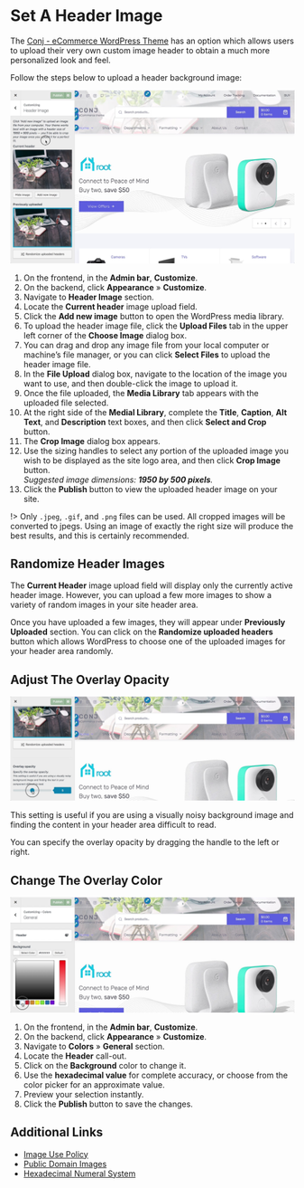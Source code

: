 # Set A Header Image

The [Conj - eCommerce WordPress Theme](https://themeforest.net/item/conj-ecommerce-wordpress-theme/21935639?ref=mypreview) has an option which allows users to upload their very own custom image header to obtain a much more personalized look and feel.

Follow the steps below to upload a header background image:

![Set A Header Image](img/upload-header-image.jpg)

1. On the frontend, in the **Admin bar**, **Customize**.
2. On the backend, click **Appearance** » **Customize**.
3. Navigate to **Header Image** section.
4. Locate the **Current header** image upload field.
5. Click the **Add new image** button to open the WordPress media library.
6. To upload the header image file, click the **Upload Files** tab in the upper left corner of the **Choose Image** dialog box.
7. You can drag and drop any image file from your local computer or machine’s file manager, or you can click **Select Files** to upload the header image file.
8. In the **File Upload** dialog box, navigate to the location of the image you want to use, and then double-click the image to upload it.
9. Once the file uploaded, the **Media Library** tab appears with the uploaded file selected.
10. At the right side of the **Medial Library**, complete the **Title**, **Caption**, **Alt Text**, and **Description** text boxes, and then click **Select and Crop** button.
11. The **Crop Image** dialog box appears.
12. Use the sizing handles to select any portion of the uploaded image you wish to be displayed as the site logo area, and then click **Crop Image** button.<br/>*Suggested image dimensions: **1950 by 500 pixels**.*
13. Click the **Publish** button to view the uploaded header image on your site.

!> Only `.jpeg`, `.gif`, and `.png` files can be used. All cropped images will be converted to jpegs. Using an image of exactly the right size will produce the best results, and this is certainly recommended.

## Randomize Header Images

The **Current Header** image upload field will display only the currently active header image. However, you can upload a few more images to show a variety of random images in your site header area.

Once you have uploaded a few images, they will appear under **Previously Uploaded** section. You can click on the **Randomize uploaded headers** button which allows WordPress to choose one of the uploaded images for your header area randomly.

## Adjust The Overlay Opacity

![Adjust The Overlay Opacity](img/adjust-header-image-overlay-opacity.jpg)

This setting is useful if you are using a visually noisy background image and finding the content in your header area difficult to read.

You can specify the overlay opacity by dragging the handle to the left or right.

## Change The Overlay Color

![Change The Overlay Color](img/change-header-image-overlay-color.jpg)

1. On the frontend, in the **Admin bar**, **Customize**.
2. On the backend, click **Appearance** » **Customize**.
3. Navigate to **Colors** » **General** section.
4. Locate the **Header** call-out.
5. Click on the **Background** color to change it.
6. Use the **hexadecimal value** for complete accuracy, or choose from the color picker for an approximate value.
7. Preview your selection instantly.
8. Click the **Publish** button to save the changes.

## Additional Links

* [Image Use Policy](https://en.wikipedia.org/wiki/Wikipedia:Image_use_policy)
* [Public Domain Images](https://en.wikipedia.org/wiki/Wikipedia:Public_domain_image_resources)
* [Hexadecimal Numeral System](https://simple.wikipedia.org/wiki/Hexadecimal_numeral_system)
